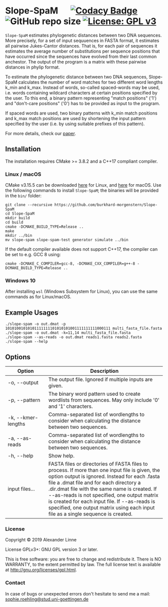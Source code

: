 # Slope-SpaM &nbsp;&nbsp;&nbsp;&nbsp; [![Codacy Badge](https://api.codacy.com/project/badge/Grade/ebcd8da0747b48da84693965306a4ac8)](https://www.codacy.com/manual/smortezah/Slope-SpaM?utm_source=github.com&amp;utm_medium=referral&amp;utm_content=burkhard-morgenstern/Slope-SpaM&amp;utm_campaign=Badge_Grade) ![GitHub repo size](https://img.shields.io/github/repo-size/burkhard-morgenstern/Slope-SpaM) [![License: GPL v3](https://img.shields.io/badge/License-GPL%20v3-blue.svg)](LICENSE)

`Slope-SpaM` estimates phylogenetic distances between two DNA sequences. More precisely, for a set of input sequuences in FASTA format, it estimates all pairwise Jukes-Cantor distances. That is, for each pair of sequences it estimates the average number of substitutions per sequence positions that have occurred since the sequences have evolved from their last common anchestor. The output of the program is a matrix with these pairwise distances in phylip format.

To estimate the phylogenetic distance between two DNA sequences, Slope-SpaM calculates the number of word matches for two different word lengths k_min and k_max. Instead of words, so-called spaced-words may be used, i.e. words containing wildcard characters at certain positions specified by the user. To this end, a binary pattern representing "match positions" ('1') and "don't-care positions" ('0') has to be provided as input to the program.

If spaced words are used, two binary patterns with k_min match positions and k_max match positions are used by shortening the input pattern specified by the user (i.e. by using suitable prefixes of this pattern). 

For more details, check our [paper](https://www.biorxiv.org/content/10.1101/527515v1).

## Installation
The installation requires CMake >= 3.8.2 and a C++17 compliant compiler.

### Linux / macOS
CMake v3.15.5 can be downloaded [here](https://github.com/Kitware/CMake/releases/download/v3.15.5/cmake-3.15.5-Linux-x86_64.sh) for Linux, and [here](https://github.com/Kitware/CMake/releases/download/v3.15.5/cmake-3.15.5-Darwin-x86_64.dmg) for macOS. Use the following commands to install `Slope-SpaM`; the binaries will be provided in the `bin/` folder:

	git clone --recursive https://github.com/burkhard-morgenstern/Slope-SpaM
	cd Slope-SpaM
	mkdir build
	cd build
	cmake -DCMAKE_BUILD_TYPE=Release ..
	make
	mkdir ../bin
	mv slope-spam slope-spam-test generator simulate ../bin

If the default compiler available does not support C++17, the compiler can be set to e.g. GCC 8 using:

	cmake -DCMAKE_C_COMPILER=gcc-8, -DCMAKE_CXX_COMPILER=g++-8 -DCMAKE_BUILD_TYPE=Release ..

### Windows 10
After installing `wsl` (Windows Subsystem for Linux), you can use the same commands as for Linux/macOS.

## Example Usages

	./slope-spam -o out.dmat -p 10101001010101111111101010101001111111111000111 multi_fasta_file.fasta
	./slope-spam -o out.dmat -k=11,14 multi_fasta_file.fasta
	./slope-spam --as-reads -o out.dmat reads1.fasta reads2.fasta
	./slope-spam --help

## Options
| Option                        | Description |
| ---                           | ---         |
| -o, --output <img width=600/> | The output file. Ignored if multiple inputs are given. <img width=600/> |
| -p, --pattern                 | The binary word pattern used to create wordlists from sequences. May only include '0' and '1' characters. |
| -k, --kmer-lengths            | Comma-separated list of wordlengths to consider when calculating the distance between two sequences. |
| -a, --as-reads                | Comma-separated list of wordlengths to consider when calculating the distance between two sequences. |
| -h, --help                    | Show help. |
| input files...                | FASTA files or directories of FASTA files to process. If more than one input file is given, the option output is ignored. Instead for each .fasta file a .dmat file and for each directory a .dir.dmat file with the same name is created. If --as-reads is not specified, one output matrix is created for each input file. If --as-reads is specified, one output matrix using each input file as a single sequence is created. |

### License
Copyright © 2019 Alexander Linne

License GPLv3+: GNU GPL version 3 or later.

This is free software: you are free to change and redistribute it. There is NO WARRANTY, to the extent permitted by law. The full license text is available at <http://gnu.org/licenses/gpl.html>.

### Contact
In case of bugs or unexpected errors don't hesitate to send me a mail: sophie.roehling@stud.uni-goettingen.de
